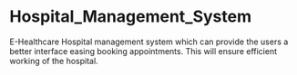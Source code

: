 # Hospital_Management_System
E-Healthcare Hospital management system which can provide the users a better interface easing booking appointments. This will ensure efficient working of the hospital.
